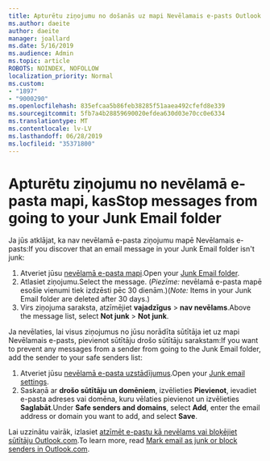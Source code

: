 ```yaml
---
title: Apturētu ziņojumu no došanās uz mapi Nevēlamais e-pasts Outlook.com
ms.author: daeite
author: daeite
manager: joallard
ms.date: 5/16/2019
ms.audience: Admin
ms.topic: article
ROBOTS: NOINDEX, NOFOLLOW
localization_priority: Normal
ms.custom:
- "1897"
- "9000290"
ms.openlocfilehash: 835efcaa5b86feb38285f51aaea492cfefd8e339
ms.sourcegitcommit: 5fb7a4b28859690020efdea630d03e70cc0e6334
ms.translationtype: MT
ms.contentlocale: lv-LV
ms.lasthandoff: 06/28/2019
ms.locfileid: "35371800"
---
```

# <a name="stop-messages-from-going-to-your-junk-email-folder"></a><span data-ttu-id="bbaad-102">Apturētu ziņojumu no nevēlamā e-pasta mapi, kas</span><span class="sxs-lookup"><span data-stu-id="bbaad-102">Stop messages from going to your Junk Email folder</span></span>

<span data-ttu-id="bbaad-103">Ja jūs atklājat, ka nav nevēlamā e-pasta ziņojumu mapē Nevēlamais e-pasts:</span><span class="sxs-lookup"><span data-stu-id="bbaad-103">If you discover that an email message in your Junk Email folder isn't junk:</span></span>

1. <span data-ttu-id="bbaad-104">Atveriet jūsu [nevēlamā e-pasta mapi](https://outlook.live.com/mail/junkemail).</span><span class="sxs-lookup"><span data-stu-id="bbaad-104">Open your [Junk Email folder](https://outlook.live.com/mail/junkemail).</span></span>
1. <span data-ttu-id="bbaad-105">Atlasiet ziņojumu.</span><span class="sxs-lookup"><span data-stu-id="bbaad-105">Select the message.</span></span> <span data-ttu-id="bbaad-106">(*Piezīme:* nevēlamā e-pasta mapē esošie vienumi tiek izdzēsti pēc 30 dienām.)</span><span class="sxs-lookup"><span data-stu-id="bbaad-106">(*Note:* Items in your Junk Email folder are deleted after 30 days.)</span></span>
1. <span data-ttu-id="bbaad-107">Virs ziņojuma saraksta, atzīmējiet **vajadzīgus** > **nav nevēlams**.</span><span class="sxs-lookup"><span data-stu-id="bbaad-107">Above the message list, select **Not junk** > **Not junk**.</span></span>

<span data-ttu-id="bbaad-108">Ja nevēlaties, lai visus ziņojumus no jūsu norādīta sūtītāja iet uz mapi Nevēlamais e-pasts, pievienot sūtītāju drošo sūtītāju sarakstam:</span><span class="sxs-lookup"><span data-stu-id="bbaad-108">If you want to prevent any messages from a sender from going to the Junk Email folder, add the sender to your safe senders list:</span></span>

1. <span data-ttu-id="bbaad-109">Atveriet jūsu [nevēlamā e-pasta uzstādījumus](https://go.microsoft.com/fwlink/?linkid=2035804).</span><span class="sxs-lookup"><span data-stu-id="bbaad-109">Open your [Junk email settings](https://go.microsoft.com/fwlink/?linkid=2035804).</span></span>
1. <span data-ttu-id="bbaad-110">Saskaņā ar **drošo sūtītāju un domēniem**, izvēlieties **Pievienot**, ievadiet e-pasta adreses vai domēna, kuru vēlaties pievienot un izvēlieties **Saglabāt**.</span><span class="sxs-lookup"><span data-stu-id="bbaad-110">Under **Safe senders and domains**, select **Add**, enter the email address or domain you want to add, and select **Save**.</span></span>

<span data-ttu-id="bbaad-111">Lai uzzinātu vairāk, izlasiet [atzīmēt e-pastu kā nevēlams vai bloķējiet sūtītāju Outlook.com](https://support.office.com/article/a3ece97b-82f8-4a5e-9ac3-e92fa6427ae4).</span><span class="sxs-lookup"><span data-stu-id="bbaad-111">To learn more, read [Mark email as junk or block senders in Outlook.com](https://support.office.com/article/a3ece97b-82f8-4a5e-9ac3-e92fa6427ae4).</span></span>

